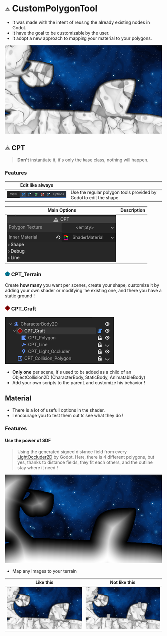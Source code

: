 # ![](addons/custom_polygon_tool/icons/cpt_icon.png) CustomPolygonTool
- It was made with the intent of reusing the already existing nodes in Godot.
- It have the goal to be customizable by the user.
- It adopt a new approach to mapping your material to your polygons.

![](git_images/scene_examples/demo_01.png)

## ![](addons/custom_polygon_tool/icons/cpt_icon.png) CPT
> **Don't** instantiate it, it's only the base class, nothing will happen.
### Features

| Edit like always | |
|-|-|
| ![](git_images/cpt_examples/modify.png) | Use the regular polygon tools provided by Godot to edit the shape |

| Main Options | Description |
|-|-|
| ![](git_images/cpt_examples/cpt_options_00.png) |   |

### ![](addons/custom_polygon_tool/icons/cpt_terrain_icon.png) CPT_Terrain
Create **how many** you want per scenes, create your shape, customize it by adding your own shader or modifying the existing one, and there you have a static ground !

### ![](addons/custom_polygon_tool/icons/cpt_craft_icon.png) CPT_Craft
![](git_images/cpt_examples/cpt_craft_setup.png)
- **Only one** per scene, it's used to be added as a child of an ObjectCollision2D (CharacterBody, StaticBody, AnimatableBody)
- Add your own scripts to the parent, and customize his behavior !

## Material

- There is a lot of usefull options in the shader.
- I encourage you to test them out to see what they do !

### Features

#### Use the power of SDF
> Using the generated signed distance field from every [LightOccluder2D](https://docs.godotengine.org/en/stable/classes/class_lightoccluder2d.html#lightoccluder2d) by Godot.
Here, there is 4 different polygons, but yes, thanks to distance fields, they fit each others, and the outline stay where it need !

![](git_images/mat_examples/use_sdf.png)

- Map any images to your terrain

| Like this | Not like this |
|-|-|
| ![](git_images/scene_examples/demo_02.png) | ![](git_images/scene_examples/demo_03.png)



